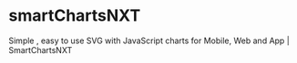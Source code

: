 # smartChartsNXT
Simple , easy to use SVG with JavaScript charts for Mobile, Web and App | SmartChartsNXT

